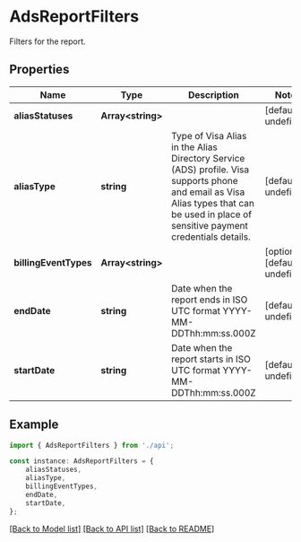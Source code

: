# AdsReportFilters

Filters for the report.

## Properties

Name | Type | Description | Notes
------------ | ------------- | ------------- | -------------
**aliasStatuses** | **Array&lt;string&gt;** |  | [default to undefined]
**aliasType** | **string** | Type of Visa Alias in the Alias Directory Service (ADS) profile. Visa supports phone and email as Visa Alias types that can be used in place of sensitive payment credentials details. | [default to undefined]
**billingEventTypes** | **Array&lt;string&gt;** |  | [optional] [default to undefined]
**endDate** | **string** | Date when the report ends in ISO UTC format YYYY-MM-DDThh:mm:ss.000Z | [default to undefined]
**startDate** | **string** | Date when the report starts in ISO UTC format YYYY-MM-DDThh:mm:ss.000Z | [default to undefined]

## Example

```typescript
import { AdsReportFilters } from './api';

const instance: AdsReportFilters = {
    aliasStatuses,
    aliasType,
    billingEventTypes,
    endDate,
    startDate,
};
```

[[Back to Model list]](../README.md#documentation-for-models) [[Back to API list]](../README.md#documentation-for-api-endpoints) [[Back to README]](../README.md)
